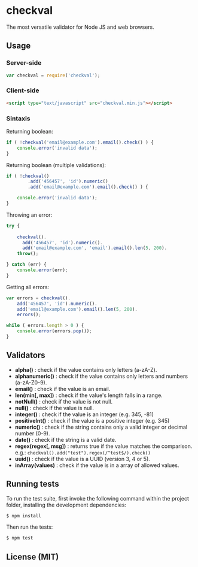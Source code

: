 checkval
========

The most versatile validator for Node JS and web browsers.


## Usage

### Server-side

```js
var checkval = require('checkval');
```

### Client-side

```html
<script type="text/javascript" src="checkval.min.js"></script>
```

### Sintaxis


Returning boolean:

```js
if ( !checkval('email@example.com').email().check() ) {
	console.error('invalid data');
}
```


Returning boolean (multiple validations):

```js
if ( !checkval()
		.add('456457', 'id').numeric()
		.add('email@example.com').email().check() ) {

	console.error('invalid data');
}
```


Throwing an error:

```js
try {
	
	checkval().
	  add('456457', 'id').numeric().
	  add('email@example.com', 'email').email().len(5, 200).
	throw();

} catch (err) {
	console.error(err);
}
```


Getting all errors:

```js
var errors = checkval().
	add('456457', 'id').numeric().
	add('email@example.com').email().len(5, 200).
	errors();

while ( errors.length > 0 ) {
	console.error(errors.pop());
}

```


## Validators

- __alpha()__ : check if the value contains only letters (a-zA-Z).
- __alphanumeric()__ : check if the value contains only letters and numbers (a-zA-Z0-9).
- __email()__ : check if the value is an email.
- __len(min[, max])__ : check if the value's length falls in a range.
- __notNull()__ : check if the value is not null.
- __null()__ : check if the value is null.
- __integer()__ : check if the value is an integer (e.g. 345, -81)
- __positiveInt()__ : check if the value is a positive integer (e.g. 345)
- __numeric()__ : check if the string contains only a valid integer or decimal number (0-9).
- __date()__ : check if the string is a valid date.
- __regex(regex[, msg])__ : returns true if the value matches the comparison. e.g.: `checkval().add("test").regex(/^test$/).check()`
- __uuid()__ : check if the value is a UUID (version 3, 4 or 5).
- __inArray(values)__ : check if the value is in a array of allowed values.


## Running tests

To run the test suite, first invoke the following command within the project folder, installing the development dependencies:

```bash
$ npm install
```

Then run the tests:

```bash
$ npm test
```


## License (MIT)
